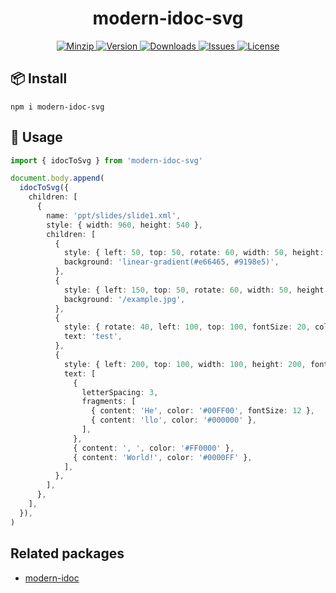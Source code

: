 <h1 align="center">modern-idoc-svg</h1>

<p align="center">
  <a href="https://unpkg.com/modern-idoc-svg">
    <img src="https://img.shields.io/bundlephobia/minzip/modern-idoc-svg" alt="Minzip">
  </a>
  <a href="https://www.npmjs.com/package/modern-idoc-svg">
    <img src="https://img.shields.io/npm/v/modern-idoc-svg.svg" alt="Version">
  </a>
  <a href="https://www.npmjs.com/package/modern-idoc-svg">
    <img src="https://img.shields.io/npm/dm/modern-idoc-svg" alt="Downloads">
  </a>
  <a href="https://github.com/qq15725/modern-idoc-svg/issues">
    <img src="https://img.shields.io/github/issues/qq15725/modern-idoc-svg" alt="Issues">
  </a>
  <a href="https://github.com/qq15725/modern-idoc-svg/blob/main/LICENSE">
    <img src="https://img.shields.io/npm/l/modern-idoc-svg.svg" alt="License">
  </a>
</p>

## 📦 Install

```
npm i modern-idoc-svg
```

## 🦄 Usage

```ts
import { idocToSvg } from 'modern-idoc-svg'

document.body.append(
  idocToSvg({
    children: [
      {
        name: 'ppt/slides/slide1.xml',
        style: { width: 960, height: 540 },
        children: [
          {
            style: { left: 50, top: 50, rotate: 60, width: 50, height: 50 },
            background: 'linear-gradient(#e66465, #9198e5)',
          },
          {
            style: { left: 150, top: 50, rotate: 60, width: 50, height: 50 },
            background: '/example.jpg',
          },
          {
            style: { rotate: 40, left: 100, top: 100, fontSize: 20, color: 'rgba(255, 0, 0, 0.2)' },
            text: 'test',
          },
          {
            style: { left: 200, top: 100, width: 100, height: 200, fontSize: 22 },
            text: [
              {
                letterSpacing: 3,
                fragments: [
                  { content: 'He', color: '#00FF00', fontSize: 12 },
                  { content: 'llo', color: '#000000' },
                ],
              },
              { content: ', ', color: '#FF0000' },
              { content: 'World!', color: '#0000FF' },
            ],
          },
        ],
      },
    ],
  }),
)
```

## Related packages

- [modern-idoc](https://github.com/qq15725/modern-idoc)
